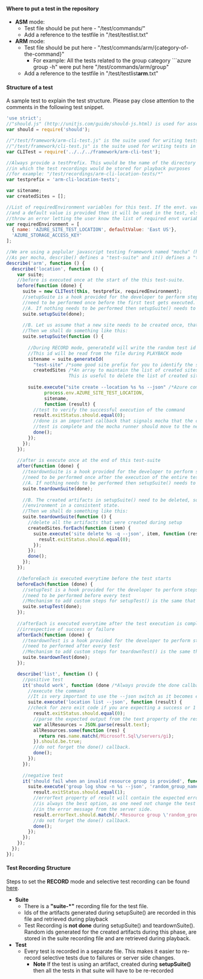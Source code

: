 #### Where to put a test in the repository

- **ASM** mode:
  -  Test file should be put here - "/test/commands/"
  -  Add a reference to the testfile in "/test/testlist.txt"
- **ARM** mode:
  - Test file should be put here - "/test/commands/arm/{category-of-the-command}"
    - For example: All the tests related to the group category ```azure group -h" were put here "/test/commands/arm/group"
  - Add a  reference to the testfile in "/test/testlist**arm**.txt"

#### Structure of a test
A sample test to explain the test structure. Please pay close attention to the comments in the following test snippet.

```javascript
'use strict';
//"should.js" (http://unitjs.com/guide/should-js.html) is used for asserting the outcomes.
var should = require('should');

//"/test/framework/arm-cli-test.js" is the suite used for writing tests in "ARM" mode.
//"/test/framework/cli-test.js" is the suite used for writing tests in "ASM" mode.
var CLITest = require('../../../framework/arm-cli-test');

//Always provide a testPrefix. This would be the name of the directory
//in which the test recordings would be stored for playback purposes
//for example: "/test/recordings/arm-cli-location-tests/*"
var testprefix = 'arm-cli-location-tests';

var sitename;
var createdSites = [];

//List of requiredEnvironment variables for this test. If the envt. variable is not set 
//and a default value is provided then it will be used in the test, else the test will 
//throw an error letting the user know the list of required envt variables that need to be set.
var requiredEnvironment = [
  { name: 'AZURE_SITE_TEST_LOCATION', defaultValue: 'East US'},
  'AZURE_STORAGE_ACCESS_KEY'
];

//We are using a poplular javascript testing framework named "mocha" (http://mochajs.org/) for writing tests.
//As per mocha, describe() defines a "test-suite" and it() defines a "test" in a test-suite.
describe('arm', function () {
  describe('location', function () {
    var suite;
    //before is executed once at the start of the this test-suite.
    before(function (done) {
      suite = new CLITest(this, testprefix, requiredEnvironment);
      //setupSuite is a hook provided for the developer to perform steps that 
      //need to be performed once before the first test gets executed.
      //A. If nothing needs to be performed then setupSuite() needs to be called as follows:
      suite.setupSuite(done);
      
      //B. Let us assume that a new site needs to be created once, that will be used by every test. 
      //Then we shall do something like this:
      suite.setupSuite(function () {
        
        //During RECORD mode, generateId will write the random test id to the recording file.
        //This id will be read from the file during PLAYBACK mode
        sitename = suite.generateId(
          "test-site" /*some good site prefix for you to identify the sites created by your test*/, 
          createdSites /*An array to maintain the list of created sites. 
                       This is useful to delete the list of created sites in teardown*/ );
        
        suite.execute("site create --location %s %s --json" /*Azure command to execute*/, 
              process.env.AZURE_SITE_TEST_LOCATION, 
              sitename, 
              function (result) {
          //test to verify the successful execution of the command
          result.exitStatus.should.equal(0);
          //done is an important callback that signals mocha that the current phase in the 
          //test is complete and the mocha runner should move to the next phase in the test 
          done();
        });
      });
    });
    
    //after is execute once at the end of this test-suite
    after(function (done) {
      //teardownSuite is a hook provided for the developer to perform steps that 
      //need to be performed once after the execution of the entire test-suite is complete.
      //A. If nothing needs to be performed then setupSuite() needs to be called as follows:
      suite.teardownSuite(done);
      
      //B. The created artifacts in setupSuite() need to be deleted, so that the suite leaves the 
      //environment in a consistent state.
      //Then we shall do something like this:
      suite.teardownSuite(function () {
        //delete all the artifacts that were created during setup
        createdSites.forEach(function (item) {
          suite.execute('site delete %s -q --json', item, function (result) {
            result.exitStatus.should.equal(0);
          });
        });
        done();
      });
    });

    //beforeEach is executed everytime before the test starts
    beforeEach(function (done) {
      //setupTest is a hook provided for the developer to perform steps that 
      //need to be performed before every test
      //Mechanism to add custom steps for setupTest() is the same that is explained above in setupSuite()
      suite.setupTest(done);
    });
    
    //afterEach is executed everytime after the test execution is complete,
    //irrespective of success or failure
    afterEach(function (done) {
      //teardownTest is a hook provided for the developer to perform steps that 
      //need to performed after every test
      //Mechanism to add custom steps for teardownTest() is the same that is explained above in teardownSuite()
      suite.teardownTest(done);
    });

    describe('list', function () {
      //positive test
      it('should work', function (done /*Always provide the done callback as a parameter*/) {
        //execute the command
        //It is very important to use the --json switch as it becomes easy to parse the output.
        suite.execute('location list --json', function (result) {
        //check for zero exit code if you are expecting a success or 1 if you are expecting a failure
          result.exitStatus.should.equal(0);
          //parse the expected output from the text property of the result
          var allResources = JSON.parse(result.text);
          allResources.some(function (res) {
            return res.name.match(/Microsoft.Sql\/servers/gi);
          }).should.be.true;
          //do not forget the done() callback.
          done();
        });
      });
      
      //negative test
      it('should fail when an invalid resource group is provided', function (done /*Always provide the done callback as a parameter*/) {
        suite.execute('group log show -n %s --json', 'random_group_name', function (result) {
          result.exitStatus.should.equal(1);
          //errorText property of result will contain the expected error message. Doing a Regex match 
          //is always the best option, as one need not change the test if there is a minor modification
          //in the error message from the server side.
          result.errorText.should.match(/.*Resource group \'random_group_name\' could not be found.*/ig);
          //do not forget the done() callback.
          done();
        });
      });
    });
  });
});
```

#### Test Recording Structure

Steps to set the **RECORD** mode and selective test recording can be found [here](./TestModes.md).

- **Suite**
  - There is a **"suite-*"** recording file for the test file.
  - Ids of the artifacts generated during setupSuite() are recorded in this file and retrieved during playback
  - Test Recording is **not done** during setupSuite() and teardownSuite(). Random ids generated for the created artifacts during this phase, are stored in the suite recording file and are retrieved during playback.
- **Test**
  - Every test is recorded in a separate file. This makes it easier to re-record selective tests due to failures or server side changes.
    - **Note** If the test is using an artifact, created during **setupSuite()** then all the tests in that suite will have to be re-recorded
